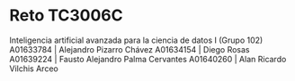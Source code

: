 # Reto TC3006C

Inteligencia artificial avanzada para la ciencia de datos I (Grupo 102)
A01633784 | Alejandro Pizarro Chávez
A01634154 | Diego Rosas
A01639224 | Fausto Alejandro Palma Cervantes
A01640260 | Alan Ricardo Vilchis Arceo
